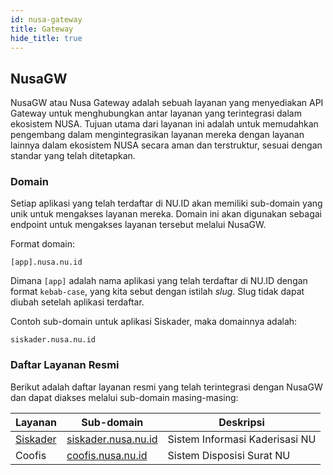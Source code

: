 ```yaml
---
id: nusa-gateway
title: Gateway
hide_title: true
---
```


## NusaGW

NusaGW atau Nusa Gateway adalah sebuah layanan yang menyediakan API Gateway untuk menghubungkan antar layanan yang terintegrasi dalam ekosistem NUSA. 
Tujuan utama dari layanan ini adalah untuk memudahkan pengembang dalam mengintegrasikan layanan mereka dengan layanan lainnya dalam ekosistem NUSA 
secara aman dan terstruktur, sesuai dengan standar yang telah ditetapkan.

### Domain

Setiap aplikasi yang telah terdaftar di NU.ID akan memiliki sub-domain yang unik untuk mengakses layanan mereka. Domain ini akan digunakan sebagai endpoint untuk mengakses layanan tersebut melalui NusaGW.

Format domain:

```
[app].nusa.nu.id
```

Dimana `[app]` adalah nama aplikasi yang telah terdaftar di NU.ID dengan format `kebab-case`, yang kita sebut dengan istilah _slug_. Slug tidak dapat diubah setelah aplikasi terdaftar.

Contoh sub-domain untuk aplikasi Siskader, maka domainnya adalah:

```
siskader.nusa.nu.id
```

### Daftar Layanan Resmi

Berikut adalah daftar layanan resmi yang telah terintegrasi dengan NusaGW dan dapat diakses melalui sub-domain masing-masing:

| Layanan | Sub-domain | Deskripsi |
| --- | --- | --- |
| [Siskader](../integration/Siskader/index.md) | [siskader.nusa.nu.id](https://siskader.nusa.nu.id/v1/info) | Sistem Informasi Kaderisasi NU |
| Coofis | [coofis.nusa.nu.id](https://coofis.nusa.nu.id/v1/info) | Sistem Disposisi Surat NU |


